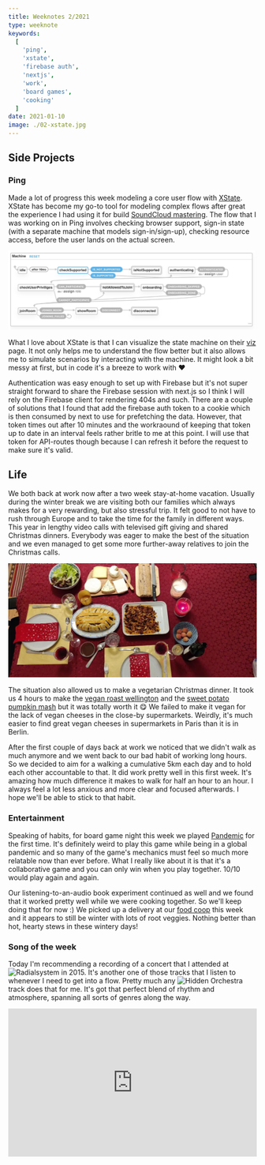 ```yaml
---
title: Weeknotes 2/2021
type: weeknote
keywords:
  [
    'ping',
    'xstate',
    'firebase auth',
    'nextjs',
    'work',
    'board games',
    'cooking'
  ]
date: 2021-01-10
image: ./02-xstate.jpg
---
```


## Side Projects

### Ping

Made a lot of progress this week modeling a core user flow with [XState](https://xstate.js.org/). XState has become my go-to tool for modeling complex flows after great the experience I had using it for build [SoundCloud mastering](https://creators.soundcloud.com/mastering-on-soundcloud). The flow that I was working on in Ping involves checking browser support, sign-in state (with a separate machine that models sign-in/sign-up), checking resource access, before the user lands on the actual screen.

![State diagram of the user flow](./02-xstate.jpg)

What I love about XState is that I can visualize the state machine on their [viz](https://xstate.js.org/viz/) page. It not only helps me to understand the flow better but it also allows me to simulate scenarios by interacting with the machine. It might look a bit messy at first, but in code it's a breeze to work with ❤️

Authentication was easy enough to set up with Firebase but it's not super straight forward to share the Firebase session with next.js so I think I will rely on the Firebase client for rendering 404s and such. There are a couple of solutions that I found that add the firebase auth token to a cookie which is then consumed by next to use for prefetching the data. However, that token times out after 10 minutes and the workraound of keeping that token up to date in an interval feels rather britle to me at this point. I will use that token for API-routes though because I can refresh it before the request to make sure it's valid.

## Life

We both back at work now after a two week stay-at-home vacation. Usually during the winter break we are visiting both our families which always makes for a very rewarding, but also stressful trip. It felt good to not have to rush through Europe and to take the time for the family in different ways. This year in lengthy video calls with televised gift giving and shared Christmas dinners. Everybody was eager to make the best of the situation and we even managed to get some more further-away relatives to join the Christmas calls.

![Our Christmas dinner](./02-christmas-dinner.webp)

The situation also allowed us to make a vegetarian Christmas dinner. It took us 4 hours to make the [vegan roast wellington](https://www.avantgardevegan.com/recipes/ultimate-vegan-christmas-roast-wellington/) and the [sweet potato pumpkin mash](https://www.instagram.com/p/CH-vpLypsj3/) but it was totally worth it 😋 We failed to make it vegan for the lack of vegan cheeses in the close-by supermarkets. Weirdly, it's much easier to find great vegan cheeses in supermarkets in Paris than it is in Berlin.

After the first couple of days back at work we noticed that we didn't walk as much anymore and we went back to our bad habit of working long hours. So we decided to aim for a walking a cumulative 5km each day and to hold each other accountable to that. It did work pretty well in this first week. It's amazing how much difference it makes to walk for half an hour to an hour. I always feel a lot less anxious and more clear and focused afterwards. I hope we'll be able to stick to that habit.

### Entertainment

Speaking of habits, for board game night this week we played [Pandemic](https://boardgamegeek.com/boardgame/30549/pandemic) for the first time. It's definitely weird to play this game while being in a global pandemic and so many of the game's mechanics must feel so much more relatable now than ever before. What I really like about it is that it's a collaborative game and you can only win when you play together. 10/10 would play again and again.

Our listening-to-an-audio book experiment continued as well and we found that it worked pretty well while we were cooking together. So we'll keep doing that for now :) We picked up a delivery at our [food coop](https://sterngartenodyssee.de) this week and it appears to still be winter with lots of root veggies. Nothing better than hot, hearty stews in these wintery days!

### Song of the week

Today I'm recommending a recording of a concert that I attended at ![Radialsystem](https://www.radialsystem.de/?lang=en) in 2015. It's another one of those tracks that I listen to whenever I need to get into a flow. Pretty much any ![Hidden Orchestra](https://soundcloud.com/hiddenorchestra) track does that for me. It's got that perfect blend of rhythm and atmosphere, spanning all sorts of genres along the way.

<iframe width="100%" height="300" scrolling="no" frameborder="no" src="https://w.soundcloud.com/player/?url=https%3A//api.soundcloud.com/tracks/227927677&color=%23ff5500&auto_play=false&hide_related=false&show_comments=true&show_user=true&show_reposts=false&show_teaser=true&visual=true" loading="lazy"></iframe>
